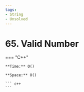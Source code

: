 ```yaml
---
tags:
- String
- Unsolved
---
```



# 65. Valid Number

=== "C++"

    **Time:** O()

    **Space:** O()

    ``` c++
    ```